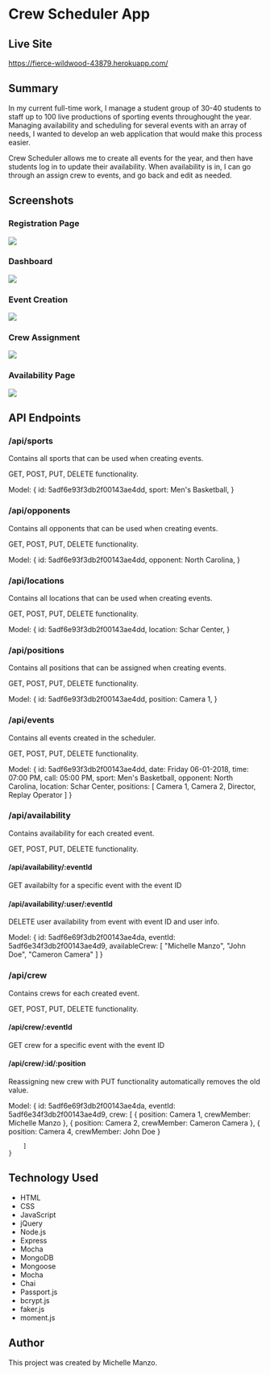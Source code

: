 <h1>Crew Scheduler App</h1>

<h2>Live Site</h2>
<a href="https://fierce-wildwood-43879.herokuapp.com/">https://fierce-wildwood-43879.herokuapp.com/</a>

<h2>Summary</h2>
<p>In my current full-time work, I manage a student group of 30-40 students to staff up to 100 live productions of sporting events throughought the year. Managing availability and scheduling for several events with an array of needs, I wanted to develop an web application that would make this process easier.

Crew Scheduler allows me to create all events for the year, and then have students log in to update their availability. When availability is in, I can go through an assign crew to events, and go back and edit as needed.
</p>

<h2>Screenshots</h2>
<h3>Registration Page</h3>
	<img src="registration.png">
<h3>Dashboard</h3>
	<img src="dashboard.png">
<h3>Event Creation</h3>
	<img src="event-creation.png">
<h3>Crew Assignment</h3>
	<img src="assign-crew.png">
<h3>Availability Page</h3>
	<img src="availability.png">

<h2>API Endpoints</h2>
<h3>/api/sports</h3>
<p>Contains all sports that can be used when creating events.</p>
<p>GET, POST, PUT, DELETE functionality.</p>
<p>Model:
	{
		id: 5adf6e93f3db2f00143ae4dd,
		sport: Men's Basketball,
	}
</p>

<h3>/api/opponents</h3>
<p>Contains all opponents that can be used when creating events.</p>
<p>GET, POST, PUT, DELETE functionality.</p>
<p>Model:
	{
		id: 5adf6e93f3db2f00143ae4dd,
		opponent: North Carolina,
	}
</p>

<h3>/api/locations</h3>
<p>Contains all locations that can be used when creating events.</p>
<p>GET, POST, PUT, DELETE functionality.</p>
<p>Model:
	{
		id: 5adf6e93f3db2f00143ae4dd,
		location: Schar Center,
	}
</p>

<h3>/api/positions</h3>
<p>Contains all positions that can be assigned when creating events.</p>
<p>GET, POST, PUT, DELETE functionality.</p>
<p>Model:
	{
		id: 5adf6e93f3db2f00143ae4dd,
		position: Camera 1,
	}
</p>

<h3>/api/events</h3>
<p>Contains all events created in the scheduler.</p>
<p>GET, POST, PUT, DELETE functionality.</p>
<p>Model:
	{
		id: 5adf6e93f3db2f00143ae4dd,
		date: Friday 06-01-2018,
		time: 07:00 PM,
		call: 05:00 PM,
		sport: Men's Basketball,
		opponent: North Carolina,
		location: Schar Center,
		positions: [
			Camera 1,
			Camera 2,
			Director,
			Replay Operator
		]
	}
</p>

<h3>/api/availability</h3>
<p>Contains availability for each created event.</p>
<p>GET, POST, PUT, DELETE functionality.</p>
<h4>/api/availability/:eventId</h4>
<p>GET availabilty for a specific event with the event ID</p>
<h4>/api/availability/:user/:eventId</h4>
<p>DELETE user availability from event with event ID and user info.</p>
<p>Model:
	{
  		id: 5adf6e69f3db2f00143ae4da,
        eventId: 5adf6e34f3db2f00143ae4d9,
        availableCrew: [
            "Michelle Manzo",
            "John Doe",
            "Cameron Camera"
        ]
	}
</p>


<h3>/api/crew</h3>
<p>Contains crews for each created event.</p>
<p>GET, POST, PUT, DELETE functionality.</p>
<h4>/api/crew/:eventId</h4>
<p>GET crew for a specific event with the event ID</p>
<h4>/api/crew/:id/:position</h4>
<p>Reassigning new crew with PUT functionality automatically removes the old value.</p>
<p>Model:
	{
  		id: 5adf6e69f3db2f00143ae4da,
        eventId: 5adf6e34f3db2f00143ae4d9,
        crew: [
        {
        	position: Camera 1,
        	crewMember: Michelle Manzo
        },
                {
        	position: Camera 2,
        	crewMember: Cameron Camera
        },
                {
        	position: Camera 4,
        	crewMember: John Doe
        }

        ]
	}
</p>


<h2>Technology Used</h2>
<ul>
	<li>HTML</li>
	<li>CSS</li>
	<li>JavaScript</li>
	<li>jQuery</li>
	<li>Node.js</li>
	<li>Express</li>
	<li>Mocha</li>
	<li>MongoDB</li>
	<li>Mongoose</li>
	<li>Mocha</li>
	<li>Chai</li>
	<li>Passport.js</li>
	<li>bcrypt.js</li>
	<li>faker.js</li>
	<li>moment.js</li>
</ul>	

<h2>Author</h2>
<p>This project was created by Michelle Manzo.</p>



